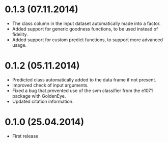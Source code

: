 0.1.3 (07.11.2014)
==================
* The class column in the input dataset automatically made into a factor.
* Added support for generic goodness functions, to be used instead of fidelity.
* Added support for custom predict functions, to support more advanced usage.

0.1.2 (05.11.2014)
==================
* Predicted class automatically added to the data frame if not present.
* Improved check of input arguments.
* Fixed a bug that prevented use of the svm classifier from the e1071 package with GoldenEye.
* Updated citation information.

0.1.0 (25.04.2014)
==================
* First release
